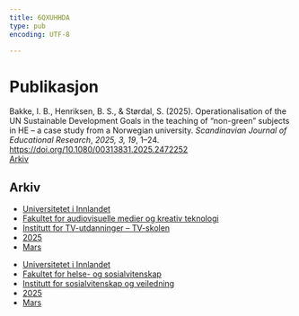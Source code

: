 ```yaml
---
title: 6QXUHHDA
type: pub
encoding: UTF-8

---
```

<h1>Publikasjon</h1>
<article id="csl-bib-container-6QXUHHDA" class="csl-bib-container">
  <div class="csl-bib-body"> <div class="csl-entry">Bakke, I. B., Henriksen, B. S., &#38; Størdal, S. (2025). Operationalisation of the UN Sustainable Development Goals in the teaching of “non-green” subjects in HE – a case study from a Norwegian university. <i>Scandinavian Journal of Educational Research</i>, <i>2025, 3, 19</i>, 1–24. <a href="https://doi.org/10.1080/00313831.2025.2472252">https://doi.org/10.1080/00313831.2025.2472252</a></div> </div>
  <div class="csl-bib-buttons">
    <a href="#taxonomy-article-6QXUHHDA" alt="archive" class="csl-bib-button">Arkiv</a>
  </div>
  <div id="csl-bib-meta-container-6QXUHHDA"></div>
</article>
<div id="csl-bib-meta-6QXUHHDA" class="csl-bib-meta">
  <article id="taxonomy-article-6QXUHHDA" class="taxonomy-article">
    <h1>Arkiv</h1>
    <ul>
      <li><a href="{{< params subfolder >}}nn/archive/?key=3DCRN523">Universitetet i Innlandet</a></li>
      <li><a href="{{< params subfolder >}}nn/archive/?key=8XUDF4FD">Fakultet for audiovisuelle medier og kreativ teknologi</a></li>
      <li><a href="{{< params subfolder >}}nn/archive/?key=6SLLPJYF">Institutt for TV-utdanninger – TV-skolen</a></li>
      <li><a href="{{< params subfolder >}}nn/archive/?key=CDUM7NYW">2025</a></li>
      <li><a href="{{< params subfolder >}}nn/archive/?key=3W54F43Y">Mars</a></li>
    </ul>
    <ul>
      <li><a href="{{< params subfolder >}}nn/archive/?key=3DCRN523">Universitetet i Innlandet</a></li>
      <li><a href="{{< params subfolder >}}nn/archive/?key=IDKFS3MX">Fakultet for helse- og sosialvitenskap</a></li>
      <li><a href="{{< params subfolder >}}nn/archive/?key=CU4VFGCV">Institutt for sosialvitenskap og veiledning</a></li>
      <li><a href="{{< params subfolder >}}nn/archive/?key=K2W6R8TG">2025</a></li>
      <li><a href="{{< params subfolder >}}nn/archive/?key=FTZ7IRXZ">Mars</a></li>
    </ul>
  </article>
</div>
